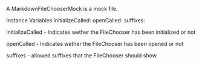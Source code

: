 A MarkdownFileChooserMock is a mock file.

Instance Variables
	initializeCalled:	<Boolean>
	openCalled:			<Boolean>
	suffixes:				<Collection>

initializeCalled
	- Indicates wether the FileChooser has been initialized or not

openCalled
	- Indicates wether the FileChooser has been opened or not

suffixes
	- allowed suffixes that the FileChooser should show.
